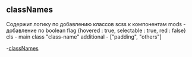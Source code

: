 ## classNames

Содержит логику по добавлению классов scss к компонентам
mods - добавление по boolean flag {hovered : true, selectable : true, red : false} 
cls - main class "class-name"
additional - ["padding", "others"]

-[classNames](./classNames.ts)